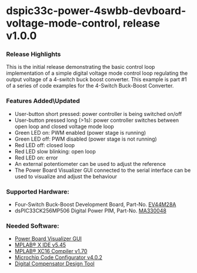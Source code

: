 # dspic33c-power-4swbb-devboard-voltage-mode-control, release v1.0.0

### Release Highlights
This is the initial release demonstrating the basic control loop implementation of a simple digital voltage mode control loop regulating the output voltage of a 4-switch buck boost converter.
This example is part #1 of a series of code examples for the 4-Switch Buck-Boost Converter.

### Features Added\Updated

* User-button short pressed: power controller is being switched on/off
* User-button pressed long (>1s): power controller switches between open loop and closed voltage mode loop
* Green LED on: PWM enabled (power stage is running)
* Green LED off:  PWM disabled (power stage is not running)
* Red LED off: closed loop
* Red LED slow blinking: open loop
* Red LED on: error
* An external potentiometer can be used to adjust the reference
* The Power Board Visualizer GUI connected to the serial interface can be used to visualize and adjust the behaviour

### Supported Hardware:
- Four-Switch Buck-Boost Development Board, Part-No. [EV44M28A](https://www.microchip.com/developmenttools/ProductDetails/PartNO/EV44M28A)
- dsPIC33CK256MP506 Digital Power PIM, Part-No. [MA330048](https://www.microchip.com/MA330048)

### Needed Software:
- [Power Board Visualizer GUI](https://www.microchip.com/SWLibraryWeb/product.aspx?product=POWER_BOARD_VISUALIZER)
- [MPLAB&reg; X IDE v5.45](https://www.microchip.com/mplabx-ide-windows-installer)
- [MPLAB&reg; XC16 Compiler v1.70](https://www.microchip.com/mplabxc16windows)
- [Microchip Code Configurator v4.0.2](https://www.microchip.com/mplab/mplab-code-configurator)
- [Digital Compensator Design Tool](https://www.microchip.com/developmenttools/ProductDetails/DCDT)
